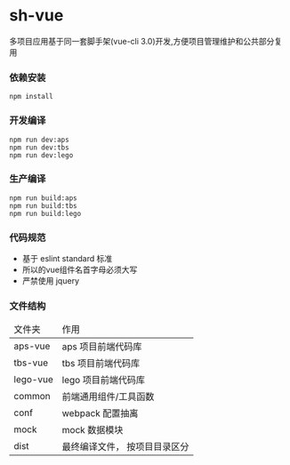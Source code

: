 # sh-vue
多项目应用基于同一套脚手架(vue-cli 3.0)开发,方便项目管理维护和公共部分复用

### 依赖安装
```
npm install
```

### 开发编译
```
npm run dev:aps
npm run dev:tbs
npm run dev:lego
```

### 生产编译
```
npm run build:aps
npm run build:tbs
npm run build:lego
```

### 代码规范
* 基于 eslint standard 标准
* 所以的vue组件名首字母必须大写
* 严禁使用 jquery

### 文件结构
<table>
  <thead>
    <tr>
      <td>文件夹</td>
      <td>作用</td>
    </tr>
  </thead>
  <tbody>
    <tr>
      <td>aps-vue</td>
      <td>aps 项目前端代码库</td>
    </tr>
    <tr>
      <td>tbs-vue</td>
      <td>tbs 项目前端代码库</td>
    </tr>
    <tr>
      <td>lego-vue</td>
      <td>lego 项目前端代码库</td>
    </tr>
    <tr>
      <td>common</td>
      <td>前端通用组件/工具函数</td>
    </tr>
    <tr>
      <td>conf</td>
      <td>webpack 配置抽离</td>
    </tr>
    <tr>
      <td>mock</td>
      <td>mock 数据模块</td>
    </tr>
    <tr>
      <td>dist</td>
      <td>最终编译文件， 按项目目录区分</td>
    </tr>
  </tbody>
</table>